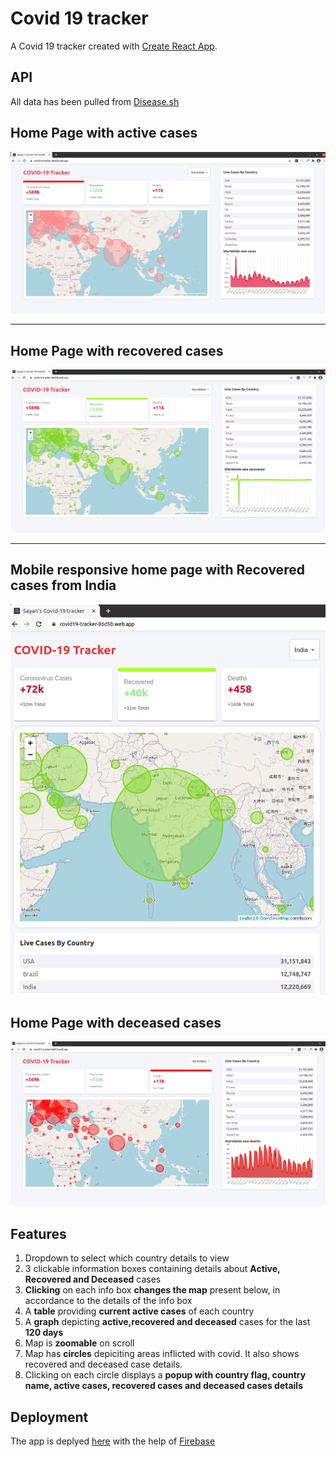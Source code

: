 # Covid 19 tracker

A Covid 19 tracker created with [Create React App](https://github.com/facebook/create-react-app).

## API
All data has been pulled from [Disease.sh](https://disease.sh/docs/)

## Home Page with active cases
![Home Page](IMAGES/Covid.png)
<hr>

## Home Page with recovered cases
![Home Page](IMAGES/Covid_Recovered.png)
<hr>

## Mobile responsive home page with Recovered cases from India
![Mobile Page](IMAGES/India_Mobile_Recovered.png)

## Home Page with deceased cases
![Home Page](Images/Covid_Deaths.png)

## Features
1. Dropdown to select which country details to view
2. 3 clickable information boxes containing details about **Active, Recovered and Deceased** cases
3. **Clicking** on each info box **changes the map** present below, in accordance to the details of the info box
4. A **table** providing **current active cases** of each country
5. A **graph** depicting **active,recovered and deceased** cases for the last **120 days**
6. Map is **zoomable** on scroll
7. Map has **circles** depiciting areas inflicted with covid. It also shows recovered and deceased case details.
8. Clicking on each circle displays a **popup with country flag, country name, active cases, recovered cases and deceased cases details**

## Deployment
The app is deplyed [here](https://covid19-tracker-86d5b.web.app/) with the help of [Firebase](https://console.firebase.google.com)